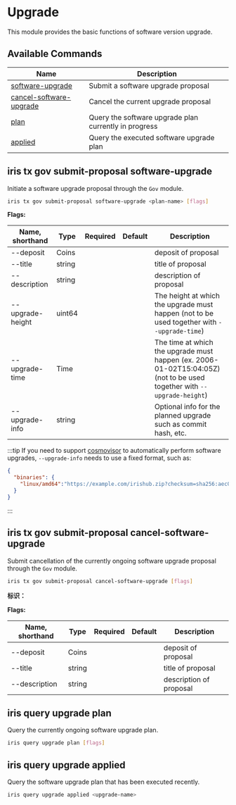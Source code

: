 # Upgrade

This module provides the basic functions of software version upgrade.

## Available Commands

| Name                                                                            | Description                                           |
| ------------------------------------------------------------------------------- | ----------------------------------------------------- |
| [software-upgrade](#iris-tx-gov-submit-proposal-software-upgrade)               | Submit a software upgrade proposal                    |
| [cancel-software-upgrade](#iris-tx-gov-submit-proposal-cancel-software-upgrade) | Cancel the current upgrade proposal                   |
| [plan](#iris-query-upgrade-plan)                                                | Query the software upgrade plan currently in progress |
| [applied](#iris-query-upgrade-applied)                                          | Query the executed software upgrade plan              |

## iris tx gov submit-proposal software-upgrade

Initiate a software upgrade proposal through the `Gov` module.

```bash
iris tx gov submit-proposal software-upgrade <plan-name> [flags]
```

**Flags:**

| Name, shorthand  | Type   | Required | Default | Description                                                                                                            |
| ---------------- | ------ | -------- | ------- | ---------------------------------------------------------------------------------------------------------------------- |
| --deposit        | Coins  |          |         | deposit of proposal                                                                                                    |
| --title          | string |          |         | title of proposal                                                                                                      |
| --description    | string |          |         | description of proposal                                                                                                |
| --upgrade-height | uint64 |          |         | The height at which the upgrade must happen (not to be used together with `--upgrade-time`)                            |
| --upgrade-time   | Time   |          |         | The time at which the upgrade must happen (ex. 2006-01-02T15:04:05Z) (not to be used together with `--upgrade-height`) |
| --upgrade-info   | string |          |         | Optional info for the planned upgrade such as commit hash, etc.                                                        |

:::tip
If you need to support [cosmovisor](#https://github.com/cosmos/cosmos-sdk/tree/master/cosmovisor) to automatically perform software upgrades, `--upgrade-info` needs to use a fixed format, such as:

```json
{
  "binaries": {
    "linux/amd64":"https://example.com/irishub.zip?checksum=sha256:aec070645fe53ee3b3763059376134f058cc337247c978add178b6ccdfb0019f"
  }
}
```

:::

## iris tx gov submit-proposal cancel-software-upgrade

Submit cancellation of the currently ongoing software upgrade proposal through the `Gov` module.

```bash
iris tx gov submit-proposal cancel-software-upgrade [flags]
```

**标识：**

**Flags:**

| Name, shorthand | Type   | Required | Default | Description             |
| --------------- | ------ | -------- | ------- | ----------------------- |
| --deposit       | Coins  |          |         | deposit of proposal     |
| --title         | string |          |         | title of proposal       |
| --description   | string |          |         | description of proposal |

## iris query upgrade plan

Query the currently ongoing software upgrade plan.

```bash
iris query upgrade plan [flags]
```

## iris query upgrade applied

Query the software upgrade plan that has been executed recently.

```bash
iris query upgrade applied <upgrade-name>
```
